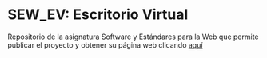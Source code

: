 # SEW_EV: Escritorio Virtual

Repositorio de la asignatura Software y Estándares para la Web que permite publicar el proyecto y obtener su página web clicando <a href="https://garciafdezpatricia.github.io/SEW_EV/">aquí</a>
